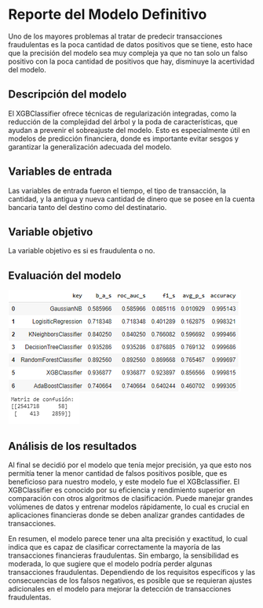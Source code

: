 # Reporte del Modelo Definitivo

Uno de los mayores problemas al tratar de predecir transacciones fraudulentas es la poca cantidad de datos positivos que se tiene, esto hace que la precisión del modelo sea muy compleja ya que no tan solo un falso positivo con la poca cantidad de positivos que hay, disminuye la acertividad del modelo.

## Descripción del modelo

El XGBClassifier ofrece técnicas de regularización integradas, como la reducción de la complejidad del árbol y la poda de características, que ayudan a prevenir el sobreajuste del modelo. Esto es especialmente útil en modelos de predicción financiera, donde es importante evitar sesgos y garantizar la generalización adecuada del modelo.

## Variables de entrada

Las variables de entrada fueron el tiempo, el tipo de transacción, la cantidad, y la antigua y nueva cantidad de dinero que se posee en la cuenta bancaria tanto del destino como del destinatario.

## Variable objetivo

La variable objetivo es si es fraudulenta o no.

## Evaluación del modelo

![image](images/varios.png)
![image](images/matriz.png)

## Análisis de los resultados

Al final se decidió por el modelo que tenía mejor precisión, ya que esto nos permitía tener la menor cantidad de falsos positivos posible, que es beneficioso para nuestro modelo, y este modelo fue el XGBclassifier. El XGBClassifier es conocido por su eficiencia y rendimiento superior en comparación con otros algoritmos de clasificación. Puede manejar grandes volúmenes de datos y entrenar modelos rápidamente, lo cual es crucial en aplicaciones financieras donde se deben analizar grandes cantidades de transacciones.

En resumen, el modelo parece tener una alta precisión y exactitud, lo cual indica que es capaz de clasificar correctamente la mayoría de las transacciones financieras fraudulentas. Sin embargo, la sensibilidad es moderada, lo que sugiere que el modelo podría perder algunas transacciones fraudulentas. Dependiendo de los requisitos específicos y las consecuencias de los falsos negativos, es posible que se requieran ajustes adicionales en el modelo para mejorar la detección de transacciones fraudulentas.





